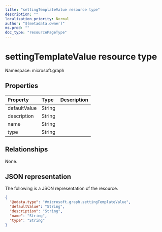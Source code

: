 ```yaml
---
title: "settingTemplateValue resource type"
description: ""
localization_priority: Normal
author: "$(metadata.owner)"
ms.prod: ""
doc_type: "resourcePageType"
---
```


# settingTemplateValue resource type

Namespace: microsoft.graph

## Properties

| Property     | Type   | Description |
| :----------- | :----- | :---------- |
| defaultValue | String |             |
| description  | String |             |
| name         | String |             |
| type         | String |             |

## Relationships

None.

## JSON representation

The following is a JSON representation of the resource.

<!-- {
  "blockType": "resource",
  "@odata.type": "microsoft.graph.settingTemplateValue",
}
-->

```json
{
  "@odata.type": "#microsoft.graph.settingTemplateValue",
  "defaultValue": "String",
  "description": "String",
  "name": "String",
  "type": "String"
}
```
